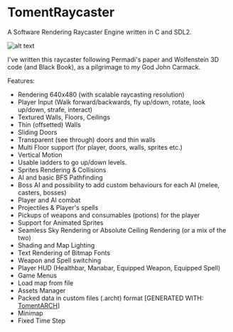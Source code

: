# TomentRaycaster
A Software Rendering Raycaster Engine written in C and SDL2.

![alt text](https://i.imgur.com/7oomyDP.png)

I've written this raycaster following Permadi's paper and Wolfenstein 3D code (and Black Book), as a pilgrimage to my God John Carmack.


Features:
- Rendering 640x480 (with scalable raycasting resolution) 
- Player Input (Walk forward/backwards, fly up/down, rotate, look up/down, strafe, interact)
- Textured Walls, Floors, Ceilings
- Thin (offsetted) Walls
- Sliding Doors
- Transparent (see through) doors and thin walls
- Multi Floor support (for player, doors, walls, sprites etc.)
- Vertical Motion
- Usable ladders to go up/down levels.
- Sprites Rendering & Collisions
- AI and basic BFS Pathfinding
- Boss AI and possibility to add custom behaviours for each AI (melee, casters, bosses)
- Player and AI combat
- Projectiles & Player's spells
- Pickups of weapons and consumables (potions) for the player
- Support for Animated Sprites
- Seamless Sky Rendering or Absolute Ceiling Rendering (or a mix of the two)
- Shading and Map Lighting
- Text Rendering of Bitmap Fonts
- Weapon and Spell switching
- Player HUD (Healthbar, Manabar, Equipped Weapon, Equipped Spell)
- Game Menus
- Load map from file
- Assets Manager
- Packed data in custom files (.archt) format [GENERATED WITH: [TomentARCH](https://github.com/silvematt/TomentARCH)]
- Minimap
- Fixed Time Step
